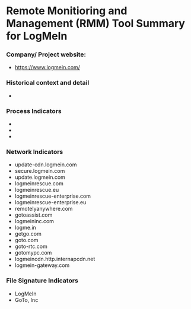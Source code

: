 # Remote Monitioring and Management (RMM) Tool Summary for LogMeIn

### Company/ Project website:
- https://www.logmein.com/

### Historical context and detail
- 

### Process Indicators
- 
- 
- 

### Network Indicators
- update-cdn.logmein.com
- secure.logmein.com
- update.logmein.com
- logmeinrescue.com
- logmeinrescue.eu
- logmeinrescue-enterprise.com
- logmeinrescue-enterprise.eu
- remotelyanywhere.com
- gotoassist.com
- logmeininc.com
- logme.in
- getgo.com
- goto.com
- goto-rtc.com
- gotomypc.com
- logmeincdn.http.internapcdn.net
- logmein-gateway.com

### File Signature Indicators
- LogMeIn
- GoTo, Inc
